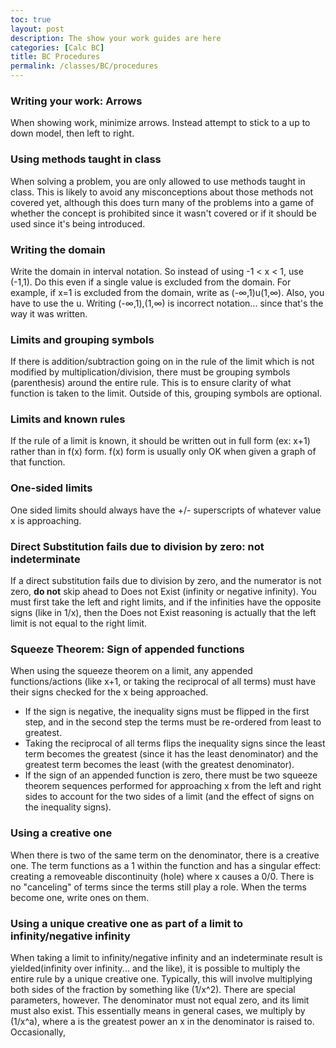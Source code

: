 ```yaml
---
toc: true
layout: post
description: The show your work guides are here
categories: [Calc BC]
title: BC Procedures
permalink: /classes/BC/procedures
---
```


### Writing your work: Arrows

When showing work, minimize arrows. Instead attempt to stick to a up to down model, then left to right.

### Using methods taught in class

When solving a problem, you are only allowed to use methods taught in class. This is likely to avoid any misconceptions about those methods not covered yet, although this does turn many of the problems into a game of whether the concept is prohibited since it wasn't covered or if it should be used since it's being introduced.

### Writing the domain

Write the domain in interval notation. So instead of using -1 < x < 1, use (-1,1). Do this even if a single value is excluded from the domain. For example, if x=1 is excluded from the domain, write as (-∞,1)u(1,∞). Also, you have to use the u. Writing (-∞,1),(1,∞) is incorrect notation... since that's the way it was written.

### Limits and grouping symbols

If there is addition/subtraction going on in the rule of the limit which is not modified by multiplication/division, there must be grouping symbols (parenthesis) around the entire rule. This is to ensure clarity of what function is taken to the limit. Outside of this, grouping symbols are optional.

### Limits and known rules

If the rule of a limit is known, it should be written out in full form (ex: x+1) rather than in f(x) form. f(x) form is usually only OK when given a graph of that function.

### One-sided limits

One sided limits should always have the +/- superscripts of whatever value x is approaching.

### Direct Substitution fails due to division by zero: not indeterminate

If a direct substitution fails due to division by zero, and the numerator is not zero, **do not** skip ahead to Does not Exist (infinity or negative infinity). You must first take the left and right limits, and if the infinities have the opposite signs (like in 1/x), then the Does not Exist reasoning is actually that the left limit is not equal to the right limit.

### Squeeze Theorem: Sign of appended functions

When using the squeeze theorem on a limit, any appended functions/actions (like x+1, or taking the reciprocal of all terms) must have their signs checked for the x being approached. 
- If the sign is negative, the inequality signs must be flipped in the first step, and in the second step the terms must be re-ordered from least to greatest. 
- Taking the reciprocal of all terms flips the inequality signs since the least term becomes the greatest (since it has the least denominator) and the greatest term becomes the least (with the greatest denominator).
- If the sign of an appended function is zero, there must be two squeeze theorem sequences performed for approaching x from the left and right sides to account for the two sides of a limit (and the effect of signs on the inequality signs).

### Using a creative one

When there is two of the same term on the denominator, there is a creative one. The term functions as a 1 within the function and has a singular effect: creating a removeable discontinuity (hole) where x causes a 0/0. There is no "canceling" of terms since the terms still play a role. When the terms become one, write ones on them.

### Using a unique creative one as part of a limit to infinity/negative infinity

When taking a limit to infinity/negative infinity and an indeterminate result is yielded(infinity over infinity... and the like), it is possible to multiply the entire rule by a unique creative one. Typically, this will involve multiplying both sides of the fraction by something like (1/x^2). There are special parameters, however. The denominator must not equal zero, and its limit must also exist. This essentially means in general cases, we multiply by (1/x^a), where a is the greatest power an x in the denominator is raised to. Occasionally, 